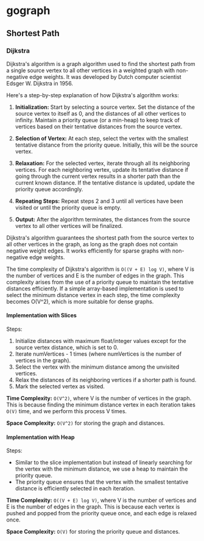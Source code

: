 # gograph
## Shortest Path
### Dijkstra
Dijkstra's algorithm is a graph algorithm used to find the shortest path from a single source vertex to all
other vertices in a weighted graph with non-negative edge weights. It was developed by Dutch computer scientist 
Edsger W. Dijkstra in 1956.

Here's a step-by-step explanation of how Dijkstra's algorithm works:

1. **Initialization:** Start by selecting a source vertex. Set the distance of the source vertex to itself as 0, and the 
distances of all other vertices to infinity. Maintain a priority queue (or a min-heap) to keep track of vertices
based on their tentative distances from the source vertex.

2. **Selection of Vertex:** At each step, select the vertex with the smallest tentative distance from the priority queue. 
Initially, this will be the source vertex.

3. **Relaxation:** For the selected vertex, iterate through all its neighboring vertices. For each neighboring vertex,
update its tentative distance if going through the current vertex results in a shorter path than the current 
known distance. If the tentative distance is updated, update the priority queue accordingly.

4. **Repeating Steps:** Repeat steps 2 and 3 until all vertices have been visited or until the priority queue is empty.

5. **Output:** After the algorithm terminates, the distances from the source vertex to all other vertices will be finalized.

Dijkstra's algorithm guarantees the shortest path from the source vertex to all other vertices in the graph,
as long as the graph does not contain negative weight edges. It works efficiently for sparse graphs with
non-negative edge weights.

The time complexity of Dijkstra's algorithm is `O((V + E) log V)`, where V is the number of vertices and E is 
the number of edges in the graph. This complexity arises from the use of a priority queue to maintain the tentative 
distances efficiently. If a simple array-based implementation is used to select the minimum distance vertex in each
step, the time complexity becomes O(V^2), which is more suitable for dense graphs.

#### Implementation with Slices
Steps:
1. Initialize distances with maximum float/integer values except for the source vertex distance, which is set to 0.
2. Iterate numVertices - 1 times (where numVertices is the number of vertices in the graph).
3. Select the vertex with the minimum distance among the unvisited vertices.
4. Relax the distances of its neighboring vertices if a shorter path is found.
5. Mark the selected vertex as visited.

**Time Complexity:** `O(V^2)`, where V is the number of vertices in the graph. This is because finding the 
minimum distance vertex in each iteration takes `O(V)` time, and we perform this process V times.

**Space Complexity:** `O(V^2)` for storing the graph and distances.

#### Implementation with Heap
Steps:
* Similar to the slice implementation but instead of linearly searching for the vertex with the minimum distance, 
we use a heap to maintain the priority queue.
* The priority queue ensures that the vertex with the smallest tentative distance is efficiently selected
in each iteration.

**Time Complexity:** `O((V + E) log V)`, where V is the number of vertices and E is the number of edges in
the graph. This is because each vertex is pushed and popped from the priority queue once, and each 
edge is relaxed once.

**Space Complexity:** `O(V)` for storing the priority queue and distances.
